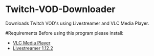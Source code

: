 # Twitch-VOD-Downloader
Downloads Twitch VOD's using Livestreamer and VLC Media Player.

#Requirements
Before using this program please install:
- [VLC Media Player](http://www.videolan.org/vlc/)
- [Livestreamer 1.12.2](http://docs.livestreamer.io/install.html#windows-binaries)
